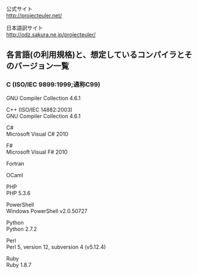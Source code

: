 公式サイト  
<http://projecteuler.net/>

日本語訳サイト  
<http://odz.sakura.ne.jp/projecteuler/>

各言語(の利用規格)と、想定しているコンパイラとそのバージョン一覧
-----
### C (ISO/IEC 9899:1999;通称C99) ###
GNU Compiler Collection 4.6.1

C++ (ISO/IEC 14882:2003)  
GNU Compiler Collection 4.6.1

C#  
Microsoft Visual C# 2010

F#  
Microsoft Visual F# 2010

Fortran  

OCaml  

PHP  
PHP 5.3.6

PowerShell  
Windows PowerShell v2.0.50727

Python  
Python 2.7.2

Perl  
Perl 5, version 12, subversion 4 (v5.12.4)

Ruby  
Ruby 1.8.7
